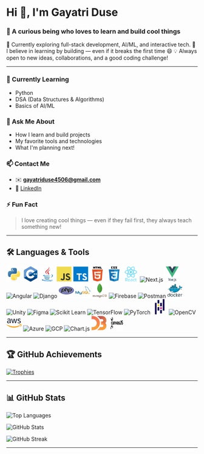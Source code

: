 <h1 align="left">Hi 👋, I'm Gayatri Duse</h1>
<h3 align="left">🚀 A curious being who loves to learn and build cool things</h3>

<p align="left">
  🔭 Currently exploring full-stack development, AI/ML, and interactive tech.  
  🌱 I believe in learning by building — even if it breaks the first time 😄  
  💡 Always open to new ideas, collaborations, and a good coding challenge!
</p>

<hr/>

### 🌱 Currently Learning
- Python  
- DSA (Data Structures & Algorithms)  
- Basics of AI/ML

### 💬 Ask Me About
- How I learn and build projects  
- My favorite tools and technologies  
- What I'm planning next!

### 📫 Contact Me
- ✉️ **gayatriduse4506@gmail.com**  
- 💼 [LinkedIn](https://linkedin.com/in/gayatri-duse-bab370289/)

### ⚡ Fun Fact
> I love creating cool things — even if they fail first, they always teach something new!

<hr/>

## 🛠️ Languages & Tools

<p align="left">

<!-- Languages -->
<img src="https://raw.githubusercontent.com/devicons/devicon/master/icons/python/python-original.svg" alt="Python" width="40" height="40"/> 
<img src="https://raw.githubusercontent.com/devicons/devicon/master/icons/cplusplus/cplusplus-original.svg" alt="C++" width="40" height="40"/> 
<img src="https://raw.githubusercontent.com/devicons/devicon/master/icons/java/java-original.svg" alt="Java" width="40" height="40"/> 
<img src="https://raw.githubusercontent.com/devicons/devicon/master/icons/javascript/javascript-original.svg" alt="JavaScript" width="40" height="40"/> 
<img src="https://raw.githubusercontent.com/devicons/devicon/master/icons/typescript/typescript-original.svg" alt="TypeScript" width="40" height="40"/> 

<!-- Web Technologies -->
<img src="https://raw.githubusercontent.com/devicons/devicon/master/icons/html5/html5-original-wordmark.svg" alt="HTML5" width="40" height="40"/> 
<img src="https://raw.githubusercontent.com/devicons/devicon/master/icons/css3/css3-original-wordmark.svg" alt="CSS3" width="40" height="40"/> 
<img src="https://raw.githubusercontent.com/devicons/devicon/master/icons/react/react-original-wordmark.svg" alt="React" width="40" height="40"/> 
<img src="https://cdn.worldvectorlogo.com/logos/nextjs-2.svg" alt="Next.js" width="40" height="40"/> 
<img src="https://raw.githubusercontent.com/devicons/devicon/master/icons/vuejs/vuejs-original-wordmark.svg" alt="Vue.js" width="40" height="40"/> 
<img src="https://angular.io/assets/images/logos/angular/angular.svg" alt="Angular" width="40" height="40"/>

<!-- Backend & Databases -->
<img src="https://cdn.worldvectorlogo.com/logos/django.svg" alt="Django" width="40" height="40"/> 
<img src="https://raw.githubusercontent.com/devicons/devicon/master/icons/php/php-original.svg" alt="PHP" width="40" height="40"/> 
<img src="https://raw.githubusercontent.com/devicons/devicon/master/icons/mysql/mysql-original-wordmark.svg" alt="MySQL" width="40" height="40"/> 
<img src="https://raw.githubusercontent.com/devicons/devicon/master/icons/mongodb/mongodb-original-wordmark.svg" alt="MongoDB" width="40" height="40"/> 

<!-- Tools -->
<img src="https://www.vectorlogo.zone/logos/firebase/firebase-icon.svg" alt="Firebase" width="40" height="40"/> 
<img src="https://www.vectorlogo.zone/logos/getpostman/getpostman-icon.svg" alt="Postman" width="40" height="40"/> 
<img src="https://raw.githubusercontent.com/devicons/devicon/master/icons/docker/docker-original-wordmark.svg" alt="Docker" width="40" height="40"/> 
<img src="https://www.vectorlogo.zone/logos/unity3d/unity3d-icon.svg" alt="Unity" width="40" height="40"/> 
<img src="https://www.vectorlogo.zone/logos/figma/figma-icon.svg" alt="Figma" width="40" height="40"/> 

<!-- ML/DS -->
<img src="https://upload.wikimedia.org/wikipedia/commons/0/05/Scikit_learn_logo_small.svg" alt="Scikit Learn" width="40" height="40"/> 
<img src="https://www.vectorlogo.zone/logos/tensorflow/tensorflow-icon.svg" alt="TensorFlow" width="40" height="40"/> 
<img src="https://www.vectorlogo.zone/logos/pytorch/pytorch-icon.svg" alt="PyTorch" width="40" height="40"/> 
<img src="https://raw.githubusercontent.com/devicons/devicon/master/icons/pandas/pandas-original.svg" alt="Pandas" width="40" height="40"/> 
<img src="https://www.vectorlogo.zone/logos/opencv/opencv-icon.svg" alt="OpenCV" width="40" height="40"/> 

<!-- Cloud -->
<img src="https://raw.githubusercontent.com/devicons/devicon/master/icons/amazonwebservices/amazonwebservices-original-wordmark.svg" alt="AWS" width="40" height="40"/> 
<img src="https://www.vectorlogo.zone/logos/microsoft_azure/microsoft_azure-icon.svg" alt="Azure" width="40" height="40"/> 
<img src="https://www.vectorlogo.zone/logos/google_cloud/google_cloud-icon.svg" alt="GCP" width="40" height="40"/> 

<!-- Data Visualization -->
<img src="https://www.chartjs.org/media/logo-title.svg" alt="Chart.js" width="40" height="40"/> 
<img src="https://raw.githubusercontent.com/devicons/devicon/master/icons/d3js/d3js-original.svg" alt="D3.js" width="40" height="40"/> 
<img src="https://raw.githubusercontent.com/Hardik0307/Hardik0307/master/assets/canvasjs-charts.svg" alt="CanvasJS" width="40" height="40"/>

</p>

<hr/>

## 🏆 GitHub Achievements

<p align="left">
  <a href="https://github.com/ryo-ma/github-profile-trophy">
    <img src="https://github-profile-trophy.vercel.app/?username=gayatrii4506&theme=radical&margin-w=15&margin-h=15" alt="Trophies" />
  </a>
</p>

<hr/>

## 📊 GitHub Stats

<p align="left">
  <img src="https://github-readme-stats.vercel.app/api/top-langs?username=gayatrii4506&show_icons=true&locale=en&layout=compact&theme=radical" alt="Top Languages" />
</p>

<p align="left">
  <img src="https://github-readme-stats.vercel.app/api?username=gayatrii4506&show_icons=true&locale=en&theme=radical" alt="GitHub Stats" />
</p>

<p align="left">
  <img src="https://streak-stats.demolab.com?user=gayatrii4506&theme=radical&hide_border=true" alt="GitHub Streak" />
</p>

---

<!-- Visitor Badge (Optional) -->
<!-- ![visitors](https://visitor-badge.glitch.me/badge?page_id=gayatrii4506.gayatrii4506) -->
